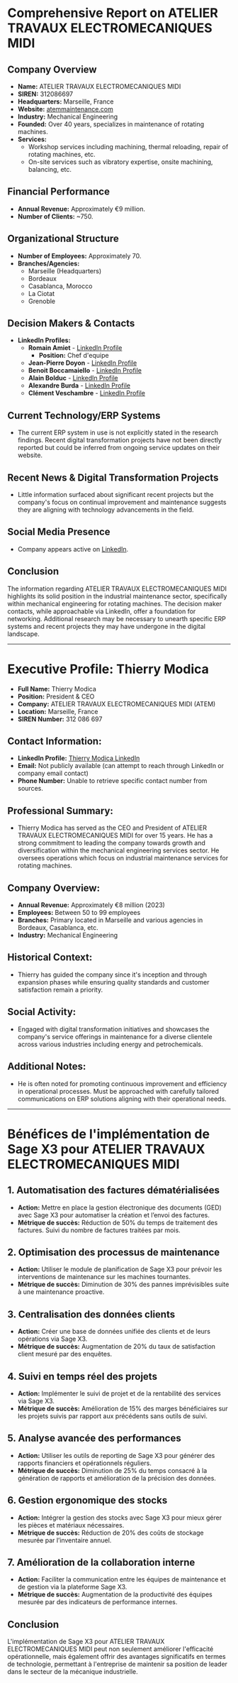 # Comprehensive Report on ATELIER TRAVAUX ELECTROMECANIQUES MIDI

## Company Overview
- **Name:** ATELIER TRAVAUX ELECTROMECANIQUES MIDI
- **SIREN:** 312086697
- **Headquarters:** Marseille, France
- **Website:** [atemmaintenance.com](https://www.atemmaintenance.com/)
- **Industry:** Mechanical Engineering
- **Founded:** Over 40 years, specializes in maintenance of rotating machines.
- **Services:** 
  - Workshop services including machining, thermal reloading, repair of rotating machines, etc.
  - On-site services such as vibratory expertise, onsite machining, balancing, etc.
  
## Financial Performance
- **Annual Revenue:** Approximately €9 million.
- **Number of Clients:** ~750.

## Organizational Structure
- **Number of Employees:** Approximately 70.
- **Branches/Agencies:**
  - Marseille (Headquarters)
  - Bordeaux
  - Casablanca, Morocco
  - La Ciotat
  - Grenoble

## Decision Makers & Contacts
- **LinkedIn Profiles:**
  - **Romain Amiet** - [LinkedIn Profile](https://fr.linkedin.com/in/romain-amiet-43abb71ab)
    - **Position:** Chef d'equipe
  - **Jean-Pierre Doyon** - [LinkedIn Profile](https://ca.linkedin.com/in/jean-pierre-doyon-b5a361222)
  - **Benoit Boccamaiello** - [LinkedIn Profile](https://fr.linkedin.com/in/benoit-boccamaiello-53a486175)
  - **Alain Bolduc** - [LinkedIn Profile](https://fr.linkedin.com/in/alain-bolduc-538a91a0)
  - **Alexandre Burda** - [LinkedIn Profile](https://fr.linkedin.com/in/alexandre-burda-6a56b8151)
  - **Clément Veschambre** - [LinkedIn Profile](https://fr.linkedin.com/in/cl%C3%A9ment-veschambre-16934696)

## Current Technology/ERP Systems
- The current ERP system in use is not explicitly stated in the research findings. Recent digital transformation projects have not been directly reported but could be inferred from ongoing service updates on their website.

## Recent News & Digital Transformation Projects
- Little information surfaced about significant recent projects but the company's focus on continual improvement and maintenance suggests they are aligning with technology advancements in the field.

## Social Media Presence
- Company appears active on [LinkedIn](https://www.linkedin.com/company/atelier-de-travaux-electromecaniques-du-midi).

## Conclusion
The information regarding ATELIER TRAVAUX ELECTROMECANIQUES MIDI highlights its solid position in the industrial maintenance sector, specifically within mechanical engineering for rotating machines. The decision maker contacts, while approachable via LinkedIn, offer a foundation for networking. Additional research may be necessary to unearth specific ERP systems and recent projects they may have undergone in the digital landscape.

----------

# Executive Profile: Thierry Modica

- **Full Name:** Thierry Modica
- **Position:** President & CEO
- **Company:** ATELIER TRAVAUX ELECTROMECANIQUES MIDI (ATEM)
- **Location:** Marseille, France
- **SIREN Number:** 312 086 697

## Contact Information:
- **LinkedIn Profile:** [Thierry Modica LinkedIn](https://fr.linkedin.com/in/thierry-modica-52684b21)
- **Email:** Not publicly available (can attempt to reach through LinkedIn or company email contact)
- **Phone Number:** Unable to retrieve specific contact number from sources.

## Professional Summary:
- Thierry Modica has served as the CEO and President of ATELIER TRAVAUX ELECTROMECANIQUES MIDI for over 15 years. He has a strong commitment to leading the company towards growth and diversification within the mechanical engineering services sector. He oversees operations which focus on industrial maintenance services for rotating machines.

## Company Overview:
- **Annual Revenue:** Approximately €8 million (2023)
- **Employees:** Between 50 to 99 employees
- **Branches:** Primary located in Marseille and various agencies in Bordeaux, Casablanca, etc.
- **Industry:** Mechanical Engineering

## Historical Context:
- Thierry has guided the company since it's inception and through expansion phases while ensuring quality standards and customer satisfaction remain a priority. 

## Social Activity:
- Engaged with digital transformation initiatives and showcases the company's service offerings in maintenance for a diverse clientele across various industries including energy and petrochemicals.

## Additional Notes:
- He is often noted for promoting continuous improvement and efficiency in operational processes. Must be approached with carefully tailored communications on ERP solutions aligning with their operational needs.

----------

# Bénéfices de l'implémentation de Sage X3 pour ATELIER TRAVAUX ELECTROMECANIQUES MIDI

## 1. Automatisation des factures dématérialisées
- **Action:** Mettre en place la gestion électronique des documents (GED) avec Sage X3 pour automatiser la création et l’envoi des factures.
- **Métrique de succès:** Réduction de 50% du temps de traitement des factures. Suivi du nombre de factures traitées par mois.

## 2. Optimisation des processus de maintenance
- **Action:** Utiliser le module de planification de Sage X3 pour prévoir les interventions de maintenance sur les machines tournantes.
- **Métrique de succès:** Diminution de 30% des pannes imprévisibles suite à une maintenance proactive.

## 3. Centralisation des données clients
- **Action:** Créer une base de données unifiée des clients et de leurs opérations via Sage X3.
- **Métrique de succès:** Augmentation de 20% du taux de satisfaction client mesuré par des enquêtes.

## 4. Suivi en temps réel des projets
- **Action:** Implémenter le suivi de projet et de la rentabilité des services via Sage X3.
- **Métrique de succès:** Amélioration de 15% des marges bénéficiaires sur les projets suivis par rapport aux précédents sans outils de suivi.

## 5. Analyse avancée des performances
- **Action:** Utiliser les outils de reporting de Sage X3 pour générer des rapports financiers et opérationnels réguliers.
- **Métrique de succès:** Diminution de 25% du temps consacré à la génération de rapports et amélioration de la précision des données.

## 6. Gestion ergonomique des stocks
- **Action:** Intégrer la gestion des stocks avec Sage X3 pour mieux gérer les pièces et matériaux nécessaires.
- **Métrique de succès:** Réduction de 20% des coûts de stockage mesurée par l’inventaire annuel.

## 7. Amélioration de la collaboration interne
- **Action:** Faciliter la communication entre les équipes de maintenance et de gestion via la plateforme Sage X3.
- **Métrique de succès:** Augmentation de la productivité des équipes mesurée par des indicateurs de performance internes.

## Conclusion
L'implémentation de Sage X3 pour ATELIER TRAVAUX ELECTROMECANIQUES MIDI peut non seulement améliorer l'efficacité opérationnelle, mais également offrir des avantages significatifs en termes de technologie, permettant à l'entreprise de maintenir sa position de leader dans le secteur de la mécanique industrielle.